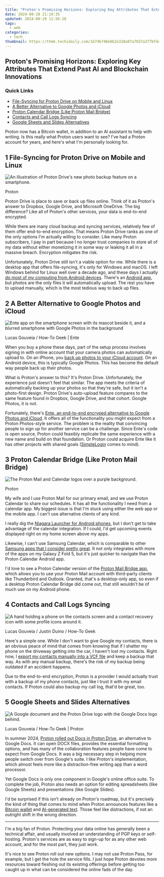 ```yaml
---
title: "Proton's Promising Horizons: Exploring Key Attributes That Extend Past AI and Blockchain Innovations"
date: 2024-08-28 21:19:35
updated: 2024-08-29 11:56:28
tags:
  - web
categories:
  - tech
thumbnail: https://thmb.techidaily.com/1b74b748e6b2e328a07a7b57a377bfde7d1cf69849bc4b8a8c3c123bbebb43d1.jpg
---
```


## Proton's Promising Horizons: Exploring Key Attributes That Extend Past AI and Blockchain Innovations

### Quick Links

* [File-Syncing for Proton Drive on Mobile and Linux](https://on-screen-recording.techidaily.com/updated-2024-approved-academic-engagement-lecture-capture-via-mac-computers/)
* [A Better Alternative to Google Photos and iCloud](https://android-pokemon-go.techidaily.com/in-2024-pokemon-go-no-gps-signal-heres-every-possible-solution-on-oppo-a2-drfone-by-drfone-virtual-android/)
* [Proton Calendar Bridge (Like Proton Mail Bridge)](https://www.howtogeek.com/things-i-want-from-proton-besides-ai-and-crypto/#proton-calendar-bridge-like-proton-mail-bridge)
* [Contacts and Call Logs Syncing](https://win-howtos.techidaily.com/windows-11-support-correcting-the-device-not-migrated-challenge-during-installation/)
* [Google Sheets and Slides Alternatives](https://some-skills.techidaily.com/updated-unravel-complex-video-editing-a-complete-android-guide/)

 Proton now has a Bitcoin wallet, in addition to an AI assistant to help with writing. Is this really what Proton users want to see? I've had a Proton account for years, and here's what I'm personally looking for.

## 1  File-Syncing for Proton Drive on Mobile and Linux 

![An illustration of Proton Drive's new photo backup feature on a smartphone.](https://static1.howtogeekimages.com/wordpress/wp-content/uploads/2023/12/14.png) 

Proton

 Proton Drive is place to save or back up files online. Think of it as Proton's answer to Dropbox, Google Drive, and Microsoft OneDrive. The big difference? Like all of Proton's other services, your data is end-to-end encrypted.

 While there are many cloud backup and syncing services, relatively few of them offer end-to-end encryption. That means Proton Drive ranks as one of the only options I'm actually willing to consider. Like many Proton subscribers, I pay in part because I no longer trust companies to store all of my data without either monetizing it in some way or leaking it all in a massive breach. Encryption mitigates the risk.

 Unfortunately, Proton Drive still isn't a viable option for me. While there is a desktop app that offers file-syncing, it's only for Windows and macOS. I left Windows behind for Linux well over a decade ago, and these days I actually [do most of my computing from Android devices](https://printer-issues.techidaily.com/turn-your-non-printing-canon-into-a-reliable-device-with-tips/). There's an [Android app](https://www.anrdoezrs.net/links/3607085/type/dlg/sid/UUhtgUeUpU2004755/https://play.google.com/store/apps/details?id=me.proton.android.drive), but photos are the only files it will automatically upload. The rest you have to upload manually, which is the most tedious way to back up files.

## 2  A Better Alternative to Google Photos and iCloud 

![Ente app on the smartphone screen with its mascot beside it, and a blurred smartphone with Google Photos in the background](https://static1.howtogeekimages.com/wordpress/wp-content/uploads/2024/04/1000059675.jpg) 

Lucas Gouveia / How-To Geek | Ente

 When you buy a phone these days, part of the setup process involves signing in with online account that your camera photos can automatically upload to. On an iPhone, you [back up photos to your iCloud account](https://win-howtos.techidaily.com/expert-advice-overcoming-directx-encountered-an-unrecoverable-error-on-your-pc/). On an Android device, this is typically Google Photos. This has become the default way people back up their photos.

 What is Proton's answer to this? It's Proton Drive. Unfortunately, the experience just doesn't feel that similar. The app meets the criteria of automatically backing up your photos so that they're safe, but it isn't a photo-first design. Proton Drive's auto-upload feature compares to the same feature found in Dropbox, Google Drive, and that cohort. Google Photos, it is not.

 Fortunately, there's [Ente, an end-to-end encryped alternative to Google Photos and iCloud](https://instagram-video-recordings.techidaily.com/updated-master-level-insights-into-crafting-unique-and-memorable-instagram-vids/). It offers all of the functionality you might expect from a Proton Photos-style service. The problem is the reality that convincing people to sign up for another service can be a challenge. Since Ente's code is open source, Proton could feasibly replicate the same experience with a new name and build on that foundation. Or Proton could acquire Ente like it has other projects with shared goals ([SimpleLogin](https://simplelogin.io/blog/simplelogin-join-proton/) comes to mind).

## 3  Proton Calendar Bridge (Like Proton Mail Bridge) 

![The Proton Mail and Calendar logos over a purple background.](https://static1.howtogeekimages.com/wordpress/wp-content/uploads/2023/11/29.png) 

Proton

 My wife and I use Proton Mail for our primary email, and we use Proton Calendar to share our schedules. It has all the functionality I need from a calendar app. My biggest issue is that I'm stuck using either the web app or the mobile app. I can't use alternative clients of any kind.

 I really dig the [Niagara Launcher for Android phones](https://win-answers.techidaily.com/fixing-the-unfixable-your-ultimate-compan-groach-on-keeping-state-of-decay-2-running-smoothly-tips-and-tricks/), but I don't get to take advantage of the calendar integration. If I could, I'd get upcoming events displayed right on my home screen above my apps.

 Likewise, I can't use Samsung Calendar, which is comparable to other [Samsung apps that I consider pretty great](https://extra-hints.techidaily.com/new-an-examination-of-photoshops-anti-shake-capabilities/). It not only integrates with more of the apps on my Galaxy Z Fold 5, but it's just quicker to navigate than the Proton Calendar Android app.

 I'd love to see a Proton Calendar version of the [Proton Mail Bridge app](https://www.anrdoezrs.net/links/3607085/type/dlg/sid/UUhtgUeUpU2004755/https://proton.me/mail/bridge), which allows you to use your Proton Mail account with third-party clients like Thunderbird and Outlook. Granted, that's a desktop-only app, so even if a desktop Proton Calendar Bridge did come out, that still wouldn't be of much use on my Android phone.

## 4  Contacts and Call Logs Syncing 

![A hand holding a phone on the contacts screen and a contact recovery icon with some profile icons around it.](https://static1.howtogeekimages.com/wordpress/wp-content/uploads/2024/05/how-to-recover-missing-contacts-on-android.jpg) 

Lucas Gouveia / Justin Duino / How-To Geek

 Here's a simple one. While I don't want to give Google my contacts, there is an obvious peace of mind that comes from knowing that if I shatter my phone on the driveway getting into the car, I haven't lost my contacts. Right now, I [export my contacts manually into a VCF file](https://buynow-reviews.techidaily.com/unveiling-hidden-wonders-in-yokus-island-express-an-enthusiast-game-analysis/) and keep a backup that way. As with any manual backup, there's the risk of my backup being outdated if an accident happens.

 Due to the end-to-end encryption, Proton is a provider I would actually trust with a backup of my phone contacts, just like I trust it with my email contacts. If Proton could also backup my call log, that'd be great, too.

## 5  Google Sheets and Slides Alternatives 

![A Google document and the Proton Drive logo with the Google Docs logo behind.](https://static1.howtogeekimages.com/wordpress/wp-content/uploads/2024/07/a-google-document-and-the-proton-drive-logo-with-the-google-docs-logo-behind.jpg) 

  
Lucas Gouveia / How-To Geek | Proton

 In summer 2024, [Proton rolled out Docs in Proton Drive](https://screen-capture.techidaily.com/new-in-2024-key-methods-for-silent-screen-imaging/), an alternative to Google Docs. It can open DOCX files, provides the essential formatting options, and has many of the collaboration features people have come to expect from Google Docs. It was a big necessary step in helping more people switch over from Google's suite. I like Proton's implementation, which almost feels more like a distraction-free writing app than a word processor.

 Yet Google Docs is only one component in Google's online office suite. To complete the job, Proton also needs an option for editing spreadsheets (like Google Sheets) and presentations (like Google Slides).

 I'd be surprised if this isn't already on Proton's roadmap, but it's precisely the kind of thing that comes to mind when Proton announces features like a [Bitcoin wallet](https://instagram-video-recordings.techidaily.com/new-in-2024-instagram-photo-and-video-size-adjustment-guide/) and [AI-generated text](https://hardware-tips.techidaily.com/celebrity-actress-felicia-day-ventures-into-3d-printing-shares-her-models-with-fans-for-free/). Those feel like distractions, if not an outright shift in the wrong direction.

---

 I'm a big fan of Proton. Protecting your data online has generally been a technical affair, and usually involved an understanding of PGP keys or self-hosting. Proton's services are as easy to sign-up for as any other web account, and for the most part, they just work.

 It's nice to see Proton roll out new options. I may not use Proton Pass, for example, but I get the hole the service fills. I just hope Proton devotes more resources toward fleshing out its existing offerings before getting too caught up in what can be considered the online fads of the day.

<ins class="adsbygoogle"
     style="display:block"
     data-ad-format="autorelaxed"
     data-ad-client="ca-pub-7571918770474297"
     data-ad-slot="1223367746"></ins>



<ins class="adsbygoogle"
     style="display:block"
     data-ad-client="ca-pub-7571918770474297"
     data-ad-slot="8358498916"
     data-ad-format="auto"
     data-full-width-responsive="true"></ins>
